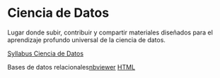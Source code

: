 # Ciencia de Datos
Lugar donde subir, contribuir y compartir materiales diseñados para el aprendizaje profundo universal de la ciencia de datos.

[Syllabus Ciencia de Datos](./Syllabus_Ciencia_de_datos.ipynb)

Bases de datos relacionales[nbviewer](https://nbviewer.jupyter.org/github/AprendizajeProfundo/Ciencia-de-Datos/blob/master/Cuadernos/Bases_Datos_Relacionales.ipynb) [HTML]()
